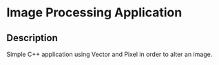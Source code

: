 # Image Processing Application
## Description
Simple C++ application using Vector and Pixel in order to alter an image.

